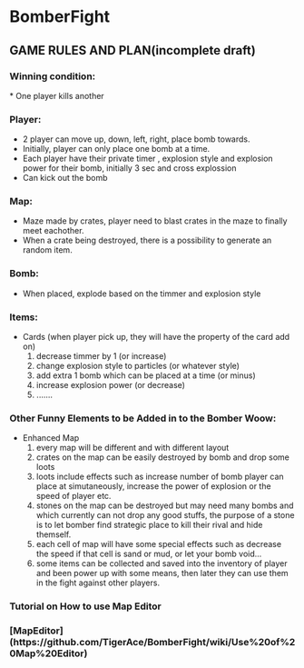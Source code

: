 BomberFight
==========

<h2>GAME RULES AND PLAN(incomplete draft)</h2>


<h3>Winning condition:</h3>
* One player kills another

<h3>Player:</h3>

* 2 player can move up, down, left, right, place bomb towards.
* Initially, player can only place one bomb at a time.
* Each player have their private timer , explosion style and explosion power for their bomb, initially 3 sec and cross explossion
* Can kick out the bomb

<h3>Map:</h3>

* Maze made by crates, player need to blast crates in the maze to finally meet eachother.
* When a crate being destroyed, there is a possibility to generate an random item.

<h3>Bomb:</h3>

* When placed, explode based on the timmer and explosion style

<h3>Items:</h3>

* Cards (when player pick up, they will have the property of the card add on)
  1. decrease timmer by 1 (or increase)
  2. change explosion style to particles (or whatever style)
  3. add extra 1 bomb which can be placed at a time (or minus)
  4. increase explosion power (or decrease)
  5. .......

<h3>Other Funny Elements to be Added in to the Bomber Woow:</h3>

* Enhanced Map
  1. every map will be different and with different layout
  2. crates on the map can be easily destroyed by bomb and drop some loots
  3. loots include effects such as increase number of bomb player can place at simutaneously, increase the power of explosion or the speed of player etc.
  4. stones on the map can be destroyed but may need many bombs and which currently can not drop any good stuffs, the purpose of a stone is to let bomber find strategic place to kill their rival and hide themself. 
  5. each cell of map will have some special effects such as decrease the speed if that cell is sand or mud, or let your bomb void...
  6. some items can be collected and saved into the inventory of player and been power up with some means, then later they can use them in the fight against other players. 

<h3>Tutorial on How to use Map Editor<h3>
[MapEditor](https://github.com/TigerAce/BomberFight/wiki/Use%20of%20Map%20Editor)

